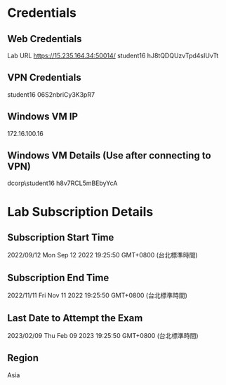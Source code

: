 # Credentials
## Web Credentials
Lab URL
https://15.235.164.34:50014/ 
student16
hJ8tQDQUzvTpd4sIUvTt



## VPN Credentials
student16
06S2nbriCy3K3pR7



## Windows VM IP
172.16.100.16 

## Windows VM Details (Use after connecting to VPN)
dcorp\student16
h8v7RCL5mBEbyYcA






# Lab Subscription Details

## Subscription Start Time
2022/09/12
Mon Sep 12 2022 19:25:50 GMT+0800 (台北標準時間)

## Subscription End Time
2022/11/11
Fri Nov 11 2022 19:25:50 GMT+0800 (台北標準時間)

## Last Date to Attempt the Exam
2023/02/09
Thu Feb 09 2023 19:25:50 GMT+0800 (台北標準時間)

## Region
Asia